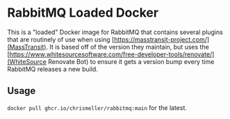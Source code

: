 # RabbitMQ Loaded Docker
This is a "loaded" Docker image for RabbitMQ that contains several plugins that are routinely of use when using [https://masstransit-project.com/](MassTransit). It is based off of the version they maintain, but uses the [https://www.whitesourcesoftware.com/free-developer-tools/renovate/](WhiteSource Renovate Bot) to ensure it gets a version bump every time RabbitMQ releases a new build.

## Usage
`docker pull ghcr.io/chrismeller/rabbitmq:main` for the latest.
